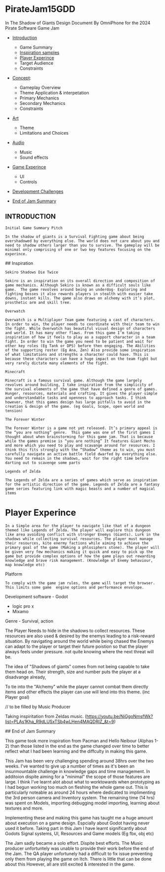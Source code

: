 # PirateJam15GDD
In The Shadow of Giants Design Document
By OmniPhone for the 2024 Pirate Software Game Jam

- [Introduction](#Introduction)
	* Game Summary
	* [Inspiration samples](#Inspiration)
	* [Player Experince](#PlayerExperince)
	* Target Audience
	* Constraints
- [Concept](#Concept):
	* Gameplay Overview
	* Theme Application & interpetation
	* Primary Mechanics
	* Secondary Mechanics
	* Constraints
- [Art](#Art)
	* Theme
	* Limitations and Choices
- [Audio](#Audio)
	* Music
	* Sound effects

- [Game Experince](#GameExperince)
	* UI
	* Controls

- [Development Challenges](#DevelopmentChallenges)

- [End of Jam Summary](#EndofJamSummary)

## INTRODUCTION

	Initial Game Summary Pitch
	
	In the shadow of giants is a Survival Fighting game about being overshadowed by everything else. The world does not care about you and need to shadow others larger than you to survive. The gameplay will be minimal only comprising of one or two key features focusing on the experince.

<a name="Inspiration" />
## Inspiration
	
	Sekiro Shadows Die Twice
	
	Sekiro is an inspiration on its overall direction and composition of game mechanics. Although Sekiro is known as a difficult souls like game.  The game revolves around being an underdog- Exploring and fighting bosses it also rewards players in stealth with easier take downs, instant kills. The game also draws on alchemy with it’s plot, prosthetic arm and skill tree.

	Overwatch

	Overwatch is a Multiplayer Team game featuring a cast of characters. In order to win, the player needs to coordinate with their team to win the fight. While Overwatch has beautiful visual design of characters and world. It has many other flaws. From this game I’m taking inspiration of how it feels to play as a support character in a team fight. In order to win the game you need to be patient and wait for other key roles (Eg Tank or DPS) before then engaging. The Abilities of the supporting roster (Eg Ana, Zen) Also provide some inspiration of what limitations and strengths a character could have. This is because these characters can have a huge impact on the team fight but very rarely dictate many elements of the fight.
	
	Minecraft
	
	Minecraft is a famous survival game. Although the game largely revolves around building, I take inspiration from the simplicity of the survival elements of the game that have defined a genre of games. Hunger, resources, materials and crafting. It gives the player simple and understandable tasks and openness to approach tasks. I think however, that this games design has large pitfalls to avoid in the creation & design of the game. (eg Goals, Scope, open world and tension)
	
	The Forever Winter
	
	The Forever Winter is a game not yet released. It’s primary appeal is the “you are nothing” genre.  This game was one of the first games I thought about when brainstorming for this game jam. That is because while the games premise is “you are nothing” It features Giant Mechs and more which you need to play and scavange around for resources. I think this fits strongly with the “Shadow” theme as to win, you must carefully navigate an active battle field dwarfed by everything else. You need to remain in the shadows, wait for the right time before darting out to scavenge some parts
	
	Legends of Zelda
	
	The Legends of Zelda are a series of games which serve as inspiration for the artistic direction of the game. Legends of Zelda are a fantasy game series featuring link with magic beasts and a number of magical items 

<a name="Inspiration" />

# Player Experince

	In a Simple area for the player to navigate like that of a dungeon themed like Legends of Zelda. The player will explore this dungeon like area avoiding conflict with stronger Enemys (Giants). Lurk in the shadows while collecting survival resources. The player must manage their resources, kite enermy factions while aiming to achieve the primary goal of the game (Making a phlosiphers stone). The player will be given very few mechanics making it quick and easy to pick up the game but provide complex options of how the game plays out rewarding knowledge and brave risk management. (Knowledge of Enemy behaviour, map knowledge etc)

Platform
	
	To comply with the game jam rules, the game will target the browser. This limits some game  engine options and performance envolope.

Development software
	- Godot
  - logic pro x
  - Mixamo
 
	
Genre
	- Survival, action

<a name="Concept" />

The Player Needs to hide in the shadows to collect resources. These resources are also used & desired by the enemys leading to a risk-reward situation.
By navigating around the world while being chased the Enemys can adapt to the player or target their future poistion so that the player always feels under pressure. not quite knowing where the next threat will be.

The idea of "Shadows of giants" comes from not being capable to take them head on. Their strength, size and number puts the player at a disadvange already,

To tie into the "Alchemy" while the player cannot combat them directly items and other effects the player can use will lend into this theme. (inc Player goal)

<a name="Audio" />
// to be filled by Music Producer

Taking inspiritation from Zeldas music. (https://youtu.be/NiGgoNmsfWk?list=PLAs1Kha_R9dLUSxTSb4wLHen4MAQDRIZ_&t=9)

<a name="Inspiration" />
## End of Jam Summary

This game took more inspiration from Pacman and Hello Neibour (Alphas 1-2) than those listed in the end as the game changed over time to better reflect what I had been learning and the diffculty in making this game.

This Jam has been very challenging spending around 38hrs over the two weeks. I've wanted to give up a number of times as it's been an insurmountable challenge in knowledge gaps and time management. In additoion dispite aiming for a "minimal" the scope of those features are large.
I think I've learnt alot about what to worktowards when prototyping as I had begun working too much on fleshing the whole game out. This is particularly noteable as around 24 hours where dedicated to implimenting the 3rd person camera and Inventory system. The remaining time (14 hrs) was spent on Models, importing debugging model importing, learning about textures and more.

Implementing these and making this game has taught me a huge amount about execution on a game design. Espcially about Godot having never used it before.
Taking part in this Jam I have learnt significantly about Godots Signal systems, UI, Resources and Game models (Eg fbx, obj etc)

The Jam sadly became a solo effort.
Dispite best efforts. The Music producer unfortuntely was unable to provide their work before the end of the Jam. The QA player unfortunely had a difficult to fix issue preventing only them from playing the game on Itch. There is little that can be done about this However, all are still excited & interested in the game.
 

